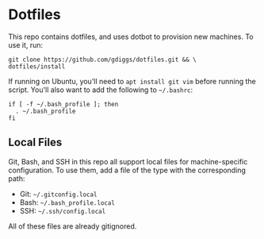 # Dotfiles

This repo contains dotfiles, and uses dotbot to provision new machines. To use it, run:

```
git clone https://github.com/gdiggs/dotfiles.git && \
dotfiles/install
```

If running on Ubuntu, you'll need to `apt install git vim` before running the script. You'll also want to add the following to `~/.bashrc`:

```
if [ -f ~/.bash_profile ]; then
  . ~/.bash_profile
fi
```

## Local Files

Git, Bash, and SSH in this repo all support local files for machine-specific configuration. To use them, add a file of the type with the corresponding path:

- Git: `~/.gitconfig.local`
- Bash: `~/.bash_profile.local`
- SSH: `~/.ssh/config.local`

All of these files are already gitignored.
